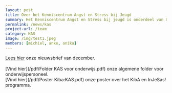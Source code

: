 ```yaml
---
layout: post
title: Over het Kenniscentrum Angst en Stress bij Jeugd
summary: Het Kenniscentrum Angst en Stress bij jeugd is onderdeel van Universiteit Leiden. Ons missie is om stress- en angstklachten bij kinderen zo vroeg mogelijk te herkennen en te verhelpen, door het verbinden van onderzoek, praktijk, zorg en onderwijs. Wij delen informatie over angst & stress bij jeugd op onze website en verzorgen onder meer presentaties en workshops voor scholen en trainingen voor leerlingen. <a href="/team"> Lees verder </a>
permalink: /news/kas
project-url: /team
category: KAS
image: /img/test1.jpeg
members: [michiel, anke, anika]
---
```


[Lees hier](/pdf/KAS-Nieuwsbrief-December1.pdf) onze nieuwsbrief van december. 
<br>
<br>
[Vind hier](/pdf/Folder KAS voor onderwijs.pdf) onze algemene folder voor onderwijspersoneel. 
<br>
[Vind hier](/pdf/Poster Kiba:KAS.pdf) onze poster over het KibA en InJeSas! programma. 
<br>
<br>







